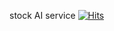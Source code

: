 stock AI service
[![Hits](https://hits.seeyoufarm.com/api/count/incr/badge.svg?url=https%3A%2F%2Fgithub.com%2Fharry585858%2Fsearch_stock&count_bg=%2379C83D&title_bg=%23555555&icon=flask.svg&icon_color=%23E7E7E7&title=hits&edge_flat=false)](https://hits.seeyoufarm.com)
